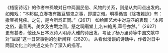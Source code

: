 《梧窗诗话》的作者林孫坡对日中两国民俗、风物的关系，则是从共同点出发的。如傩戏：“本邦俗,立春夜有撒豆驅鬼之事，即謂之傩。明楊循吉《除夜雜詠》有：撒豆祈兒疾。之句，是今所爲正同。”（2617）
如绘画艺术中对马匹的表现：“本邦之俗，畫善馬，美女及古戰之圖，懸之祠廟堂上,名曰繪馬,華俗亦然。”（2627）
更有甚者，他还从日本汉诗人明孙大雅的诗出发，考证了杨万里诗等中国文献中对“豆腐”这一日常事物的创新阐释（2620）。
从看似漫谈的诗话中，作者对日中两国文化上的共通之处作了深入的描写。